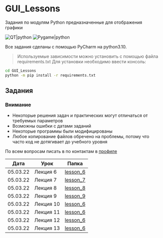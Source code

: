 # GUI_Lessons
Задания по модулям Python предназначенные для отображения графики 


![QT|python](https://media.tproger.ru/uploads/2018/03/py-qt-designer-1-880x308.png)
![Pygame|python](https://exlmoto.ru/wp-content/Images/ZN5R/29_zn5.jpg)

Все задания сделаны с помощью PyCharm на python3.10.
> Используемые зависимости можно установить с помощью файла requirements.txt
> Для установки необходимо ввести консоль:
```sh
cd GUI_Lessons
python -m pip install -r requirements.txt
```

## Задания

### Внимание
- Некоторые решения задач и практических могут отличаться от требуемых параметров
- Возможны ошибки с датами заданий
- Некоторые программы были модифицированы
- Любое копирование файлов обречено на проблемы, потому что часто код не дотягивает до учебного уровня 

 По всем вопросам писать в по контактам в [профиле](https://github.com/Animila)

| Дата | Урок | Папка |
| ------ |------| ------ |
| 05.03.22 | Лекция 6 | [lesson_6][lec6] |
| 05.03.22 | Лекция 7 | [lesson_7][lec7] |
| 05.03.22 | Лекция 8 | [lesson_8][lec8] |
| 05.03.22 | Лекция 9 | [lesson_9][lec9] |
| 05.03.22 | Лекция 10 | [lesson_6][lec10] |
| 05.03.22 | Лекция 11 | [lesson_6][lec11] |
| 05.03.22 | Лекция 12 | [lesson_6][lec12] |
| 05.03.22 | Лекция 13 | [lesson_6][lec13] |

[lec6]: <>
[lec7]: <>
[lec8]: <>
[lec9]: <>
[lec10]: <>
[lec11]: <>
[lec12]: <>
[lec13]: <>
